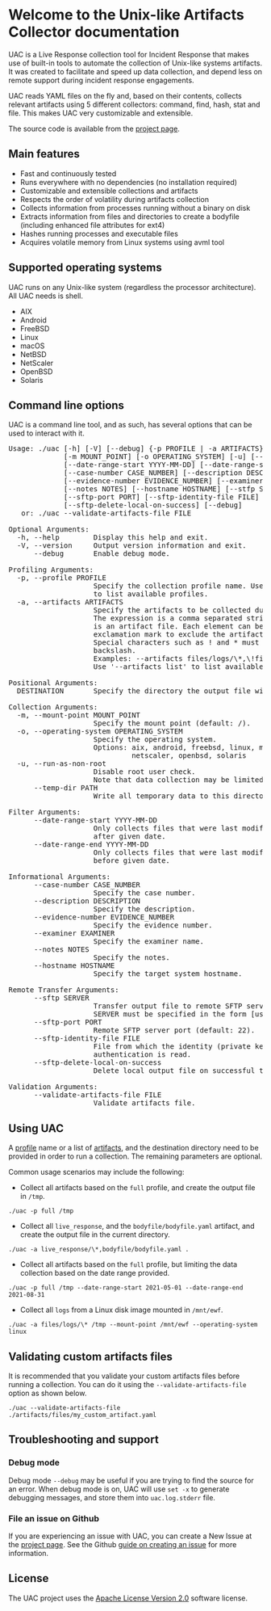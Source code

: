 # Welcome to the Unix-like Artifacts Collector documentation

UAC is a Live Response collection tool for Incident Response that makes use of built-in tools to automate the collection of Unix-like systems artifacts. It was created to facilitate and speed up data collection, and depend less on remote support during incident response engagements.

UAC reads YAML files on the fly and, based on their contents, collects relevant artifacts using 5 different collectors: command, find, hash, stat and file. This makes UAC very customizable and extensible.

The source code is available from the [project page](https://github.com/tclahr/uac).

## Main features

- Fast and continuously tested
- Runs everywhere with no dependencies (no installation required)
- Customizable and extensible collections and artifacts
- Respects the order of volatility during artifacts collection
- Collects information from processes running without a binary on disk
- Extracts information from files and directories to create a bodyfile (including enhanced file attributes for ext4)
- Hashes running processes and executable files
- Acquires volatile memory from Linux systems using avml tool

## Supported operating systems

UAC runs on any Unix-like system (regardless the processor architecture). All UAC needs is shell.

- AIX
- Android
- FreeBSD
- Linux
- macOS
- NetBSD
- NetScaler
- OpenBSD
- Solaris

## Command line options

UAC is a command line tool, and as such, has several options that can be used to interact with it.

<pre class="code">
Usage: ./uac [-h] [-V] [--debug] {-p PROFILE | -a ARTIFACTS} DESTINATION
             [-m MOUNT_POINT] [-o OPERATING_SYSTEM] [-u] [--temp_dir PATH]
             [--date-range-start YYYY-MM-DD] [--date-range-start YYYY-MM-DD]
             [--case-number CASE_NUMBER] [--description DESCRIPTION]
             [--evidence-number EVIDENCE_NUMBER] [--examiner EXAMINER]
             [--notes NOTES] [--hostname HOSTNAME] [--stfp SERVER] 
             [--sftp-port PORT] [--sftp-identity-file FILE]
             [--sftp-delete-local-on-success] [--debug]
   or: ./uac --validate-artifacts-file FILE

Optional Arguments:
  -h, --help        Display this help and exit.
  -V, --version     Output version information and exit.
      --debug       Enable debug mode.

Profiling Arguments:
  -p, --profile PROFILE
                    Specify the collection profile name. Use '--profile list'
                    to list available profiles.
  -a, --artifacts ARTIFACTS
                    Specify the artifacts to be collected during the collection.
                    The expression is a comma separated string where each element
                    is an artifact file. Each element can be prepended with an 
                    exclamation mark to exclude the artifact.
                    Special characters such as ! and * must be escaped with a
                    backslash.
                    Examples: --artifacts files/logs/\*,\!files/logs/var_log.yaml
                    Use '--artifacts list' to list available artifacts.

Positional Arguments:
  DESTINATION       Specify the directory the output file will be created in.

Collection Arguments:
  -m, --mount-point MOUNT_POINT
                    Specify the mount point (default: /).
  -o, --operating-system OPERATING_SYSTEM
                    Specify the operating system.
                    Options: aix, android, freebsd, linux, macos, netbsd
                             netscaler, openbsd, solaris
  -u, --run-as-non-root
                    Disable root user check.
                    Note that data collection may be limited.
      --temp-dir PATH   
                    Write all temporary data to this directory.

Filter Arguments:
      --date-range-start YYYY-MM-DD
                    Only collects files that were last modified/accessed/changed
                    after given date.
      --date-range-end YYYY-MM-DD
                    Only collects files that were last modified/accessed/changed
                    before given date.

Informational Arguments:
      --case-number CASE_NUMBER
                    Specify the case number.
      --description DESCRIPTION
                    Specify the description.
      --evidence-number EVIDENCE_NUMBER
                    Specify the evidence number.
      --examiner EXAMINER
                    Specify the examiner name.
      --notes NOTES
                    Specify the notes.
      --hostname HOSTNAME
                    Specify the target system hostname.

Remote Transfer Arguments:
      --sftp SERVER
                    Transfer output file to remote SFTP server.
                    SERVER must be specified in the form [user@]host:[path]
      --sftp-port PORT
                    Remote SFTP server port (default: 22).
      --sftp-identity-file FILE
                    File from which the identity (private key) for public key
                    authentication is read.
      --sftp-delete-local-on-success
                    Delete local output file on successful transfer.

Validation Arguments:
      --validate-artifacts-file FILE
                    Validate artifacts file.
</pre>

## Using UAC

A [profile](profiles.md) name or a list of [artifacts](artifacts.md), and the destination directory need to be provided in order to run a collection. The remaining parameters are optional.

Common usage scenarios may include the following:

- Collect all artifacts based on the ```full``` profile, and create the output file in ```/tmp```.

```shell
./uac -p full /tmp
```

- Collect all ```live_response```, and the ```bodyfile/bodyfile.yaml``` artifact, and create the output file in the current directory.

```shell
./uac -a live_response/\*,bodyfile/bodyfile.yaml .
```

- Collect all artifacts based on the ```full``` profile, but limiting the data collection based on the date range provided.

```shell
./uac -p full /tmp --date-range-start 2021-05-01 --date-range-end 2021-08-31
```

- Collect all ```logs``` from a Linux disk image mounted in ```/mnt/ewf```.

```shell
./uac -a files/logs/\* /tmp --mount-point /mnt/ewf --operating-system linux
```

## Validating custom artifacts files

It is recommended that you validate your custom artifacts files before running a collection. You can do it using the ```--validate-artifacts-file``` option as shown below.

```shell
./uac --validate-artifacts-file ./artifacts/files/my_custom_artifact.yaml
```

## Troubleshooting and support

### Debug mode

Debug mode ```--debug``` may be useful if you are trying to find the source for an error. When debug mode is on, UAC will use ```set -x``` to generate debugging messages, and store them into ```uac.log.stderr``` file.

### File an issue on Github

If you are experiencing an issue with UAC, you can create a New Issue at the [project page](https://github.com/tclahr/uac). See the Github [guide on creating an issue](https://docs.github.com/en/issues/tracking-your-work-with-issues/creating-an-issue) for more information.

## License

The UAC project uses the [Apache License Version 2.0](https://www.apache.org/licenses/LICENSE-2.0) software license.